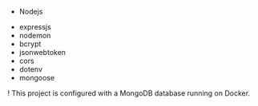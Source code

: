 - Nodejs
* expressjs
* nodemon
* bcrypt
* jsonwebtoken
* cors
* dotenv
* mongoose
  
! This project is configured with a MongoDB database running on Docker.
